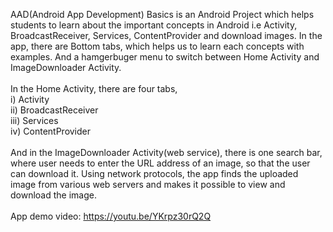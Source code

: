 AAD(Android App Development) Basics is an Android Project which helps students to learn about the important concepts in Android i.e Activity, BroadcastReceiver, Services, ContentProvider and download images.
      In the app, there are Bottom tabs, which helps us to learn each concepts with examples. And a hamgerbuger menu to switch between Home Activity and ImageDownloader Activity.
<br/><br/>
In the Home Activity, there are four tabs,<br/>
i) Activity<br/>
ii) BroadcastReceiver<br/>
iii) Services<br/>
iv) ContentProvider<br/>
<br/>
And in the ImageDownloader Activity(web service), there is one search bar, where user needs to enter the URL address of an image, so that the user can download it.
Using network protocols, the app finds the uploaded image from various web servers and makes it possible to view and download the image.
<br/><br/>
App demo video: https://youtu.be/YKrpz30rQ2Q
